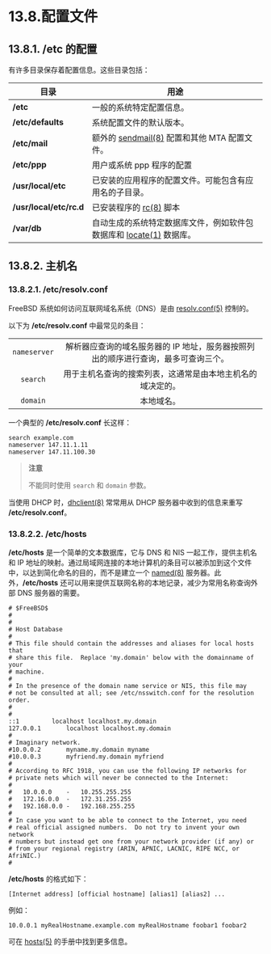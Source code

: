 # 13.8.配置文件

## 13.8.1. **/etc** 的配置

有许多目录保存着配置信息。这些目录包括：

| 目录                      | 用途                                                                                                                  |
| ----------------------- | ------------------------------------------------------------------------------------------------------------------- |
| **/etc**                | 一般的系统特定配置信息。                                                                                                        |
| **/etc/defaults**       | 系统配置文件的默认版本。                                                                                                        |
| **/etc/mail**           | 额外的 [sendmail(8)](https://www.freebsd.org/cgi/man.cgi?query=sendmail\&sektion=8\&format=html) 配置和其他 MTA 配置文件。       |
| **/etc/ppp**            | 用户或系统 ppp 程序的配置                                                                                                     |
| **/usr/local/etc**      | 已安装的应用程序的配置文件。可能包含有应用名的子目录。                                                                                         |
| **/usr/local/etc/rc.d** | 已安装程序的 [rc(8)](https://www.freebsd.org/cgi/man.cgi?query=rc\&sektion=8\&format=html) 脚本                             |
| **/var/db**             | 自动生成的系统特定数据库文件，例如软件包数据库和 [locate(1)](https://www.freebsd.org/cgi/man.cgi?query=locate\&sektion=1\&format=html) 数据库。 |

## 13.8.2. 主机名

### 13.8.2.1. **/etc/resolv.conf**

FreeBSD 系统如何访问互联网域名系统（DNS）是由 [resolv.conf(5)](https://www.freebsd.org/cgi/man.cgi?query=resolv.conf\&sektion=5\&format=html) 控制的。

以下为 **/etc/resolv.conf** 中最常见的条目：

|              |                                             |
| :----------: | :-----------------------------------------: |
| `nameserver` | 解析器应查询的域名服务器的 IP 地址，服务器按照列出的顺序进行查询，最多可查询三个。 |
|   `search`   |        用于主机名查询的搜索列表，这通常是由本地主机名的域决定的。        |
|   `domain`   |                    本地域名。                    |

一个典型的 **/etc/resolv.conf** 长这样：

```
search example.com
nameserver 147.11.1.11
nameserver 147.11.100.30
```

> **注意**
>
> 不能同时使用 `search` 和 `domain` 参数。

当使用 DHCP 时，[dhclient(8)](https://www.freebsd.org/cgi/man.cgi?query=dhclient\&sektion=8\&format=html) 常常用从 DHCP 服务器中收到的信息来重写 **/etc/resolv.conf**。

### 13.8.2.2. **/etc/hosts**

**/etc/hosts** 是一个简单的文本数据库，它与 DNS 和 NIS 一起工作，提供主机名和 IP 地址的映射。通过局域网连接的本地计算机的条目可以被添加到这个文件中，以达到简化命名的目的，而不是建立一个 [named(8)](https://www.freebsd.org/cgi/man.cgi?query=named\&sektion=8\&format=html) 服务器。此外，**/etc/hosts** 还可以用来提供互联网名称的本地记录，减少为常用名称查询外部 DNS 服务器的需要。

```
# $FreeBSD$
#
#
# Host Database
#
# This file should contain the addresses and aliases for local hosts that
# share this file.  Replace 'my.domain' below with the domainname of your
# machine.
#
# In the presence of the domain name service or NIS, this file may
# not be consulted at all; see /etc/nsswitch.conf for the resolution order.
#
#
::1			localhost localhost.my.domain
127.0.0.1		localhost localhost.my.domain
#
# Imaginary network.
#10.0.0.2		myname.my.domain myname
#10.0.0.3		myfriend.my.domain myfriend
#
# According to RFC 1918, you can use the following IP networks for
# private nets which will never be connected to the Internet:
#
#	10.0.0.0	-   10.255.255.255
#	172.16.0.0	-   172.31.255.255
#	192.168.0.0	-   192.168.255.255
#
# In case you want to be able to connect to the Internet, you need
# real official assigned numbers.  Do not try to invent your own network
# numbers but instead get one from your network provider (if any) or
# from your regional registry (ARIN, APNIC, LACNIC, RIPE NCC, or AfriNIC.)
#
```

**/etc/hosts** 的格式如下：

```
[Internet address] [official hostname] [alias1] [alias2] ...
```

例如：

```
10.0.0.1 myRealHostname.example.com myRealHostname foobar1 foobar2
```

可在 [hosts(5)](https://www.freebsd.org/cgi/man.cgi?query=hosts\&sektion=5\&format=html) 的手册中找到更多信息。
